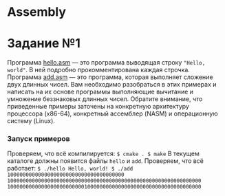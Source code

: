 # Assembly
# Задание №1
Программа [hello.asm](HW1/hello.asm) — это программа выводящая строку `"Hello, world"`. В ней подробно прокомментирована каждая строчка. Программа [add.asm](HW1/add.asm) — это программа, которая выполняет сложение двух длинных чисел.
Вам необходимо разобраться в этих примерах и написать на их основе программы выполняющие вычитание и умножение беззнаковых длинных чисел.
Обратите внимание, что приведенные примеры заточены на конкретную архитектуру процессора (x86-64), конкретный ассемблер (NASM) и операционную систему (Linux).
### Запуск примеров
Проверяем, что всё компилируется:
    ```
    $ cmake .
    $ make
    ```
В текущем каталоге должны появится файлы `hello` и `add`. Проверяем, что всё работает:
    ```
    $ ./hello
    Hello, world!
    $ ./add
    10000000000000000000000000000000000000
    100000000000000000000000000000000000000000000000000000000000000
    100000000000000000000000010000000000000000000000000000000000000
    ```